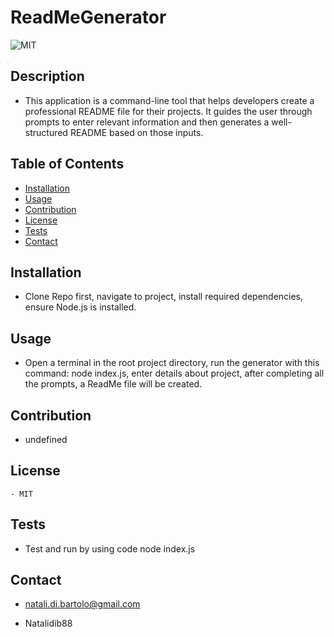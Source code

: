 # ReadMeGenerator
  ![MIT](https://img.shields.io/badge/License-MIT-blue.svg)
## Description
- This application is a command-line tool that helps developers create a professional README file for their projects. It guides the user through prompts to enter relevant information and then generates a well-structured README based on those inputs.

## Table of Contents

- [Installation](#installation)
- [Usage](#usage)
- [Contribution](#contribution)
- [License](#license)
- [Tests](#tests)
- [Contact](#contact)

## Installation
- Clone Repo first, navigate to project, install required dependencies, ensure Node.js is installed.

## Usage
- Open a terminal in the root project directory, run the generator with this command: node index.js, enter details about project, after completing all the prompts, a ReadMe file will be created.

## Contribution
- undefined
## License
    - MIT

## Tests
- Test and run by using code node index.js

## Contact
- natali.di.bartolo@gmail.com

- Natalidib88

